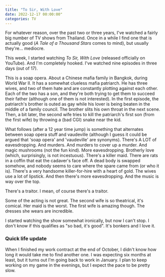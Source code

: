 ```yaml
---
title: "To Sir, With Love"
date: 2022-12-17 00:00:00"
categories: TV
---
```


For whatever reason, over the past two or three years, I've watched a fairly big number of TV shows from Thailand. Once in a while I find one that is actually good (*A Tale of a Thousand Stars* comes to mind), but usually they're... mediocre. 

This week, I started watching *To Sir, With Love* (released officially on YouTube). And I'm completely hooked. I've watched nine episodes in three days (out of 17).

This is a soap opera. About a Chinese mafia family in Bangkok, during World War II. It has a somewhat clueless mafia patriarch. He has three wives, and two of them hate and are constantly plotting against each other. Each of the two has a son, and they're both trying to get them to succeed their father (although one of them is not interested). In the first episode, the patriarch's brother is outed as gay while his lover is being beaten in the middle of a family council. The brother slits his own throat in the next scene. Then, a bit later, the second wife tries to kill the patriarch's first son (from the first wife) by throwing a (bad CGI) snake near the kid. 

What follows (after a 12 year time jump) is something that alternates between soap opera stuff and vaudeville (although I guess it could be argued that 'soap opera' and 'vaudeville' are synonyms). There's A LOT of eavesdropping. And murders. And murders to cover up a murder. And magic mushrooms (not the fun kind). More eavesdropping. Brotherly love (which, surprisingly, is not incestuous). There's a killer maid. There are rats in a coffin that eat the cadaver's face off. A dead body is swapped somehow, and nobody seems to care where the spare came from (or who it is). There's a very handsome killer-for-hire with a heart of gold. The wives use a lot of lipstick. And then there's more eavesdropping. And the music is way over the top.

There's a traitor. I mean, of course there's a traitor.

Some of the acting is not great. The second wife is so theatrical, it's comical. Her maid is the worst. The first wife is amazing though. The dresses she wears are incredible.

I started watching the show somewhat ironically, but now I can't stop. I don't know if this qualifies as "so bad, it's good". It's bonkers and I love it.

### Quick life update
When I finished my work contract at the end of October, I didn't know how long it would take me to find another one. I was expecting six months at least, but it turns out I'm going back to work in January. I plan to keep working on my game in the evenings, but I expect the pace to be pretty slow.